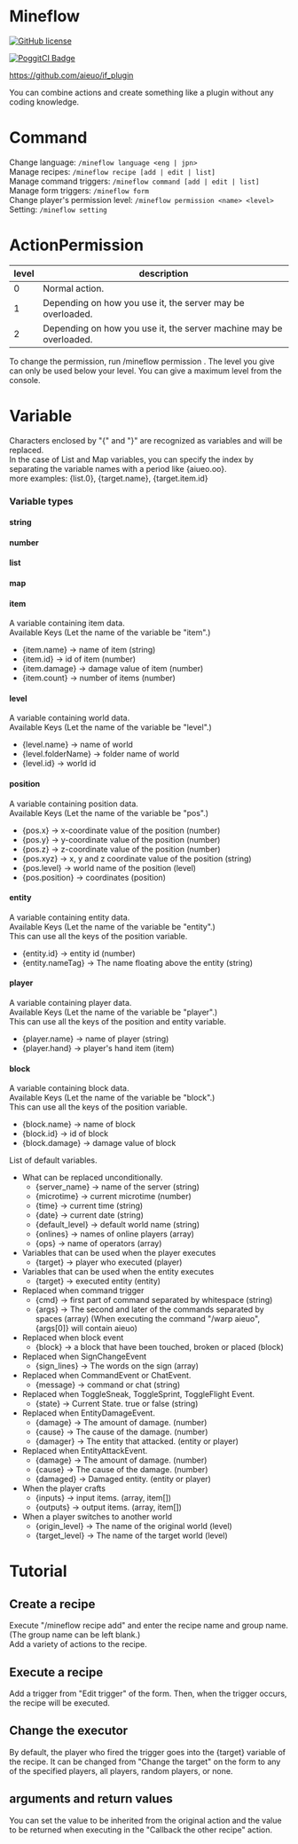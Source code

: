 # Mineflow


[![GitHub license](https://img.shields.io/badge/license-UIUC/NCSA-blue.svg)](https://github.com/aieuo/Mineflow/blob/master/LICENSE)

[![PoggitCI Badge](https://poggit.pmmp.io/ci.badge/aieuo/Mineflow/Mineflow)](https://poggit.pmmp.io/ci/aieuo/Mineflow/Mineflow)

https://github.com/aieuo/if_plugin

You can combine actions and create something like a plugin without any coding knowledge.


# Command
Change language: `/mineflow language <eng | jpn>`  
Manage recipes: `/mineflow recipe [add | edit | list]`  
Manage command triggers: `/mineflow command [add | edit | list]`  
Manage form triggers: `/mineflow form`  
Change player's permission level: `/mineflow permission <name> <level>`  
Setting: `/mineflow setting`  


# ActionPermission
|  level  |  description  |
| ---- | ---- |
|  0  |  Normal action.  |
|  1  |  Depending on how you use it, the server may be overloaded.  |
|  2  |  Depending on how you use it, the server machine may be overloaded.  |
To change the permission, run /mineflow permission <name> <level>. The level you give can only be used below your level. You can give a maximum level from the console.


# Variable
Characters enclosed by "{" and "}" are recognized as variables and will be replaced.  
In the case of List and Map variables, you can specify the index by separating the variable names with a period like {aiueo.oo}.  
more examples:  {list.0}, {target.name}, {target.item.id}
 
### Variable types
#### string
#### number
#### list
#### map
#### item
A variable containing item data.  
Available Keys (Let the name of the variable be "item".)  
- {item.name} -> name of item (string)
- {item.id} -> id of item (number)
- {item.damage} -> damage value of item (number)
- {item.count} -> number of items (number)
#### level
A variable containing world data.  
Available Keys (Let the name of the variable be "level".)  
- {level.name} -> name of world
- {level.folderName} -> folder name of world
- {level.id} -> world id
#### position
A variable containing position data.  
Available Keys (Let the name of the variable be "pos".)  
- {pos.x} -> x-coordinate value of the position (number)
- {pos.y} -> y-coordinate value of the position (number)
- {pos.z} -> z-coordinate value of the position (number)
- {pos.xyz} -> x, y and z coordinate value of the position (string)
- {pos.level} -> world name of the position (level)
- {pos.position} -> coordinates (position)
#### entity
A variable containing entity data.  
Available Keys (Let the name of the variable be "entity".)  
This can use all the keys of the position variable.
- {entity.id} -> entity id (number) 
- {entity.nameTag} -> The name floating above the entity (string)
#### player
A variable containing player data.  
Available Keys (Let the name of the variable be "player".)  
This can use all the keys of the position and entity variable.
- {player.name} -> name of player (string)
- {player.hand} -> player's hand item (item)
#### block
A variable containing block data.  
Available Keys (Let the name of the variable be "block".)  
This can use all the keys of the position variable.
- {block.name} -> name of block
- {block.id} -> id of block
- {block.damage} -> damage value of block


List of default variables.
- What can be replaced unconditionally.
    - {server_name} -> name of the server (string)
    - {microtime} -> current microtime (number)
    - {time} -> current time (string)
    - {date} -> current date (string)
    - {default_level} -> default world name (string)
    - {onlines} ->  names of online players (array)
    - {ops} -> name of operators (array)
- Variables that can be used when the player executes
    - {target} -> player who executed (player)
- Variables that can be used when the entity executes
    - {target} -> executed entity (entity)
- Replaced when command trigger
    - {cmd} -> first part of command separated by whitespace (string)
    - {args} -> The second and later of the commands separated by spaces (array) (When executing the command "/warp aieuo", {args[0]} will contain aieuo)
- Replaced when block event
    - {block} -> a block that have been touched, broken or placed (block)
- Replaced when SignChangeEvent
    - {sign_lines} -> The words on the sign (array)
- Replaced when CommandEvent or ChatEvent.
    - {message} -> command or chat (string)
- Replaced when ToggleSneak, ToggleSprint, ToggleFlight Event.
    - {state} -> Current State. true or false (string)
- Replaced when EntityDamageEvent.
    - {damage} -> The amount of damage. (number)
    - {cause} -> The cause of the damage. (number)
    - {damager} -> The entity that attacked. (entity or player)
- Replaced when EntityAttackEvent.
    - {damage} -> The amount of damage. (number)
    - {cause} -> The cause of the damage. (number)
    - {damaged} -> Damaged entity. (entity or player)
- When the player crafts
    - {inputs} -> input items. (array, item[])
    - {outputs} -> output items. (array, item[])
- When a player switches to another world
    - {origin_level} -> The name of the original world (level)
    - {target_level} -> The name of the target world (level)
        
        
# Tutorial
## Create a recipe
Execute "/mineflow recipe add" and enter the recipe name and group name. (The group name can be left blank.)  
Add a variety of actions to the recipe.
## Execute a recipe
Add a trigger from "Edit trigger" of the form. Then, when the trigger occurs, the recipe will be executed.
## Change the executor
By default, the player who fired the trigger goes into the {target} variable of the recipe. It can be changed from "Change the target" on the form to any of the specified players, all players, random players, or none.
## arguments and return values
You can set the value to be inherited from the original action and the value to be returned when executing in the "Callback the other recipe" action.
